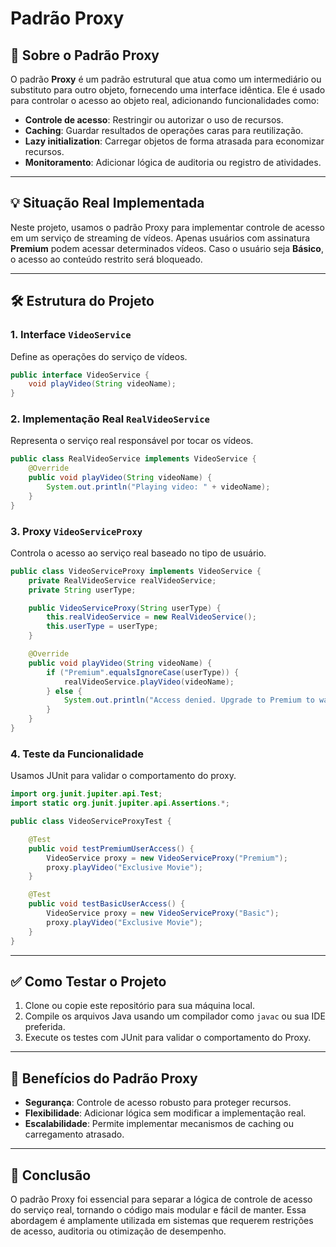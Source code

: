 # Padrão Proxy

## 📖 Sobre o Padrão Proxy

O padrão **Proxy** é um padrão estrutural que atua como um intermediário ou substituto para outro objeto, fornecendo uma interface idêntica. Ele é usado para controlar o acesso ao objeto real, adicionando funcionalidades como:

- **Controle de acesso**: Restringir ou autorizar o uso de recursos.
- **Caching**: Guardar resultados de operações caras para reutilização.
- **Lazy initialization**: Carregar objetos de forma atrasada para economizar recursos.
- **Monitoramento**: Adicionar lógica de auditoria ou registro de atividades.

---

## 💡 Situação Real Implementada

Neste projeto, usamos o padrão Proxy para implementar controle de acesso em um serviço de streaming de vídeos. Apenas usuários com assinatura **Premium** podem acessar determinados vídeos. Caso o usuário seja **Básico**, o acesso ao conteúdo restrito será bloqueado.

---

## 🛠 Estrutura do Projeto

### 1. Interface `VideoService`
Define as operações do serviço de vídeos.

```java
public interface VideoService {
    void playVideo(String videoName);
}
```

### 2. Implementação Real `RealVideoService`
Representa o serviço real responsável por tocar os vídeos.

```java
public class RealVideoService implements VideoService {
    @Override
    public void playVideo(String videoName) {
        System.out.println("Playing video: " + videoName);
    }
}
```

### 3. Proxy `VideoServiceProxy`
Controla o acesso ao serviço real baseado no tipo de usuário.

```java
public class VideoServiceProxy implements VideoService {
    private RealVideoService realVideoService;
    private String userType;

    public VideoServiceProxy(String userType) {
        this.realVideoService = new RealVideoService();
        this.userType = userType;
    }

    @Override
    public void playVideo(String videoName) {
        if ("Premium".equalsIgnoreCase(userType)) {
            realVideoService.playVideo(videoName);
        } else {
            System.out.println("Access denied. Upgrade to Premium to watch this video.");
        }
    }
}
```

### 4. Teste da Funcionalidade
Usamos JUnit para validar o comportamento do proxy.

```java
import org.junit.jupiter.api.Test;
import static org.junit.jupiter.api.Assertions.*;

public class VideoServiceProxyTest {

    @Test
    public void testPremiumUserAccess() {
        VideoService proxy = new VideoServiceProxy("Premium");
        proxy.playVideo("Exclusive Movie");
    }

    @Test
    public void testBasicUserAccess() {
        VideoService proxy = new VideoServiceProxy("Basic");
        proxy.playVideo("Exclusive Movie");
    }
}
```

---

## ✅ Como Testar o Projeto

1. Clone ou copie este repositório para sua máquina local.
2. Compile os arquivos Java usando um compilador como `javac` ou sua IDE preferida.
3. Execute os testes com JUnit para validar o comportamento do Proxy.

---

## 🚀 Benefícios do Padrão Proxy

- **Segurança**: Controle de acesso robusto para proteger recursos.
- **Flexibilidade**: Adicionar lógica sem modificar a implementação real.
- **Escalabilidade**: Permite implementar mecanismos de caching ou carregamento atrasado.

---

## 📌 Conclusão

O padrão Proxy foi essencial para separar a lógica de controle de acesso do serviço real, tornando o código mais modular e fácil de manter. Essa abordagem é amplamente utilizada em sistemas que requerem restrições de acesso, auditoria ou otimização de desempenho.
